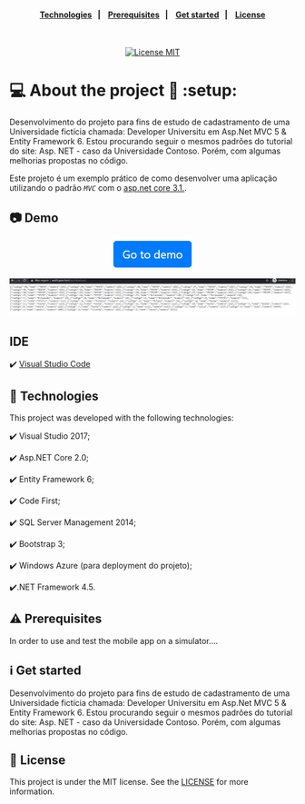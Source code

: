 <h4 align="center">
  <a href="#rocket-technologies">Technologies</a>&nbsp;&nbsp;&nbsp;|&nbsp;&nbsp;&nbsp; 
  <a href="#warning-prerequisites">Prerequisites</a>&nbsp;&nbsp;&nbsp;|&nbsp;&nbsp;&nbsp;
  <a href="#information_source-how-to-use">Get started</a>&nbsp;&nbsp;&nbsp;|&nbsp;&nbsp;&nbsp;
  <a href="#memo-license">License</a>
</h4>

<br/>

<p align="center">
  <a href="https://opensource.org/licenses/MIT">
    <img src="https://img.shields.io/badge/License-MIT-blue.svg" alt="License MIT">
  </a>
</p>


# 💻 About the project 💼 :setup:

Desenvolvimento do projeto para fins de estudo de cadastramento de uma Universidade fictícia chamada: Developer Universitu em Asp.Net MVC 5 & Entity Framework 6.
Estou procurando seguir o mesmos padrões do tutorial do site: Asp. NET - caso da Universidade Contoso. Porém, com algumas melhorias propostas no código.

Este projeto é um exemplo prático de como desenvolver uma aplicação utilizando o padrão *`MVC`* com o [asp.net core 3.1.](https://dotnet.microsoft.com/download/dotnet-core/3.1).

## :camera: Demo

<p align="center">
  <a href="http://wa24.gear.host/api/tabelaapi/">
    <img alt="Demo of app" src="https://github.com/TesteReteste/lim/blob/master/github/goToDemo2.png">
  </a>
</p>

![api](https://github.com/TesteReteste/lim/blob/master/github/API.gif)

## IDE
✔️ [Visual Studio Code](https://code.visualstudio.com/)

## :rocket: Technologies

This project was developed with the following technologies:

✔️ Visual Studio 2017;

✔️ Asp.NET Core 2.0;

✔️ Entity Framework 6;

✔️ Code First;

✔️ SQL Server Management 2014;

✔️ Bootstrap 3;

✔️ Windows Azure (para deployment do projeto);

✔️.NET Framework 4.5.

## :warning: Prerequisites

In order to use and test the mobile app on a simulator....

## :information_source: Get started

Desenvolvimento do projeto para fins de estudo de cadastramento de uma Universidade fictícia chamada: Developer Universitu em Asp.Net MVC 5 & Entity Framework 6. Estou procurando seguir o mesmos padrões do tutorial do site: Asp. NET - caso da Universidade Contoso. Porém, com algumas melhorias propostas no código.

## :memo: License
This project is under the MIT license. See the [LICENSE](https://github.com/TesteReteste/lim/blob/master/LICENSE) for more information.
